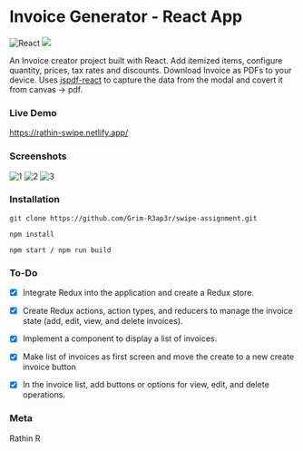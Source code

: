 
# Invoice Generator - React App
![React](https://img.shields.io/badge/react-%2320232a.svg?style=for-the-badge&logo=react&logoColor=%2361DAFB) ![](https://img.shields.io/badge/bootstrap-%23563D7C.svg?style=for-the-badge&logo=bootstrap&logoColor=white)

An Invoice creator project built with React. Add itemized items, configure quantity, prices, tax rates and discounts. Download Invoice as PDFs to your device. Uses [jspdf-react](https://www.npmjs.com/package/jspdf-react) to capture the data from the modal and covert it from canvas -> pdf.

### Live Demo
https://rathin-swipe.netlify.app/

### Screenshots
![1](https://user-images.githubusercontent.com/62543734/233536948-69acd77f-9c4f-44e6-8a7a-e19c57e839a3.jpg)
![2](https://user-images.githubusercontent.com/62543734/233536950-a638190a-aeb8-431b-a309-33b78f3ca5e7.jpg)
![3](https://user-images.githubusercontent.com/62543734/233536952-741aaf42-59fe-4956-9be2-cabe30e0de63.jpg)

### Installation

```
git clone https://github.com/Grim-R3ap3r/swipe-assignment.git

npm install

npm start / npm run build
```

### To-Do
- [x] Integrate Redux into the application and create a Redux store.

- [x] Create Redux actions, action types, and reducers to manage the invoice state (add, edit, view,
      and delete invoices).

- [x] Implement a component to display a list of invoices.

- [x] Make list of invoices as first screen and move the create to a new create invoice button

- [x] In the invoice list, add buttons or options for view, edit, and delete operations.



### Meta

Rathin R 
